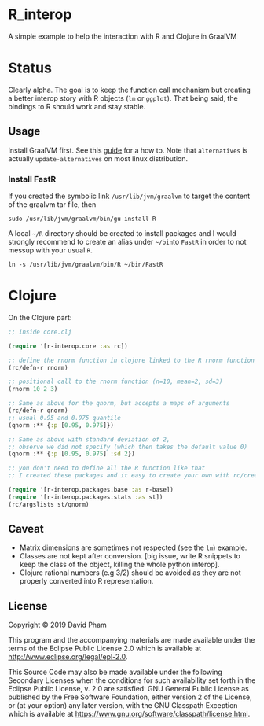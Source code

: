 # R_interop

A simple example to help the interaction with R and Clojure in GraalVM

# Status

Clearly alpha. The goal is to keep the function call mechanism but creating a
better interop story with R objects (`lm` or `ggplot`). That being said, the
bindings to R should work and  stay stable.

## Usage

Install GraalVM first. See this
[guide](https://gist.github.com/ricardozanini/fa65e485251913e1467837b1c5a8ed28)
for a how to. Note that `alternatives` is actually `update-alternatives` on
most linux distribution.

### Install FastR

If you created the symbolic link `/usr/lib/jvm/graalvm` to target the content
of the graalvm tar file, then

``` shell
sudo /usr/lib/jvm/graalvm/bin/gu install R
```

A local `~/R` directory should be created to install packages and I would
strongly recommend to create an alias under `~/bin`to `FastR` in order to not
messup with your usual `R`.

``` shell
ln -s /usr/lib/jvm/graalvm/bin/R ~/bin/FastR
```

# Clojure

On the Clojure part:

``` clojure
;; inside core.clj

(require '[r-interop.core :as rc])

;; define the rnorm function in clojure linked to the R rnorm function
(rc/defn-r rnorm)

;; positional call to the rnorm function (n=10, mean=2, sd=3)
(rnorm 10 2 3)

;; Same as above for the qnorm, but accepts a maps of arguments
(rc/defn-r qnorm)
;; usual 0.95 and 0.975 quantile
(qnorm :** {:p [0.95, 0.975]})

;; Same as above with standard deviation of 2,
;; observe we did not specify (which then takes the default value 0)
(qnorm :** {:p [0.95, 0.975] :sd 2})

;; you don't need to define all the R function like that
;; I created these packages and it easy to create your own with rc/create-package-bindings

(require '[r-interop.packages.base :as r-base])
(require '[r-interop.packages.stats :as st])
(rc/argslists st/qnorm)

```

## Caveat

- Matrix dimensions are sometimes not respected (see the `lm`) example.
- Classes are not kept after conversion. [big issue, write R snippets to keep
  the class of the object, killing the whole python interop].
- Clojure rational numbers (e.g 3/2) should be avoided as they are not properly
  converted into R representation.


## License

Copyright © 2019 David Pham

This program and the accompanying materials are made available under the
terms of the Eclipse Public License 2.0 which is available at
http://www.eclipse.org/legal/epl-2.0.

This Source Code may also be made available under the following Secondary
Licenses when the conditions for such availability set forth in the Eclipse
Public License, v. 2.0 are satisfied: GNU General Public License as published by
the Free Software Foundation, either version 2 of the License, or (at your
option) any later version, with the GNU Classpath Exception which is available
at https://www.gnu.org/software/classpath/license.html.
